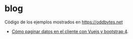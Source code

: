 # blog
Código de los ejemplos mostrados en https://oddbytes.net

* [Cómo paginar datos en el cliente con Vuejs y bootstrap 4](https://oddbytes.net/vue-js/paginar-datos-cliente-con-vuejs-bootstrap-4/ "Cómo paginar datos en el cliente con Vuejs y bootstrap 4").
